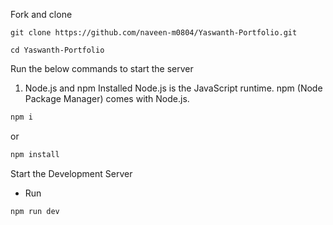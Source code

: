 Fork and clone 

```bush
git clone https://github.com/naveen-m0804/Yaswanth-Portfolio.git
```
```bush
cd Yaswanth-Portfolio
```

Run the below commands to start the server 

1. Node.js and npm Installed
Node.js is the JavaScript runtime.
npm (Node Package Manager) comes with Node.js.

```bash
npm i
```
or 
```bash
npm install
```
Start the Development Server
- Run 
```bush
npm run dev
```
